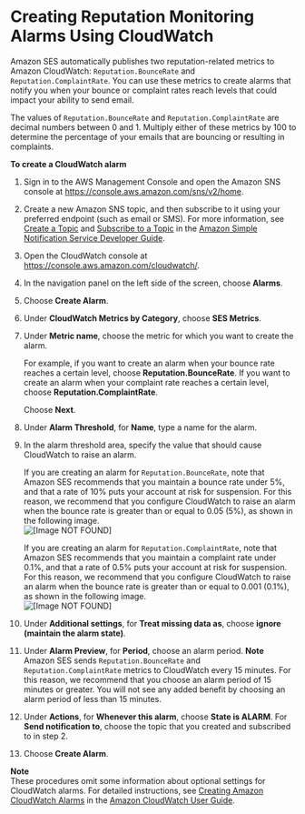 # Creating Reputation Monitoring Alarms Using CloudWatch<a name="reputationdashboard-cloudwatch-alarm"></a>

Amazon SES automatically publishes two reputation\-related metrics to Amazon CloudWatch: `Reputation.BounceRate` and `Reputation.ComplaintRate`\. You can use these metrics to create alarms that notify you when your bounce or complaint rates reach levels that could impact your ability to send email\.

The values of `Reputation.BounceRate` and `Reputation.ComplaintRate` are decimal numbers between 0 and 1\. Multiply either of these metrics by 100 to determine the percentage of your emails that are bouncing or resulting in complaints\.

**To create a CloudWatch alarm**

1. Sign in to the AWS Management Console and open the Amazon SNS console at [https://console\.aws\.amazon\.com/sns/v2/home](https://console.aws.amazon.com/sns/v2/home)\.

1. Create a new Amazon SNS topic, and then subscribe to it using your preferred endpoint \(such as email or SMS\)\. For more information, see [Create a Topic](http://docs.aws.amazon.com/sns/latest/dg/CreateTopic.html) and [Subscribe to a Topic](http://docs.aws.amazon.com/sns/latest/dg/SubscribeTopic.html) in the [Amazon Simple Notification Service Developer Guide](http://docs.aws.amazon.com/sns/latest/dg/)\.

1. Open the CloudWatch console at [https://console\.aws\.amazon\.com/cloudwatch/](https://console.aws.amazon.com/cloudwatch/)\.

1. In the navigation panel on the left side of the screen, choose **Alarms**\.

1. Choose **Create Alarm**\.

1. Under **CloudWatch Metrics by Category**, choose **SES Metrics**\.

1. Under **Metric name**, choose the metric for which you want to create the alarm\.

   For example, if you want to create an alarm when your bounce rate reaches a certain level, choose **Reputation\.BounceRate**\. If you want to create an alarm when your complaint rate reaches a certain level, choose **Reputation\.ComplaintRate**\.

   Choose **Next**\.

1. Under **Alarm Threshold**, for **Name**, type a name for the alarm\.

1. In the alarm threshold area, specify the value that should cause CloudWatch to raise an alarm\.

   If you are creating an alarm for `Reputation.BounceRate`, note that Amazon SES recommends that you maintain a bounce rate under 5%, and that a rate of 10% puts your account at risk for suspension\. For this reason, we recommend that you configure CloudWatch to raise an alarm when the bounce rate is greater than or equal to 0\.05 \(5%\), as shown in the following image\.  
![\[Image NOT FOUND\]](http://docs.aws.amazon.com/ses/latest/DeveloperGuide/images/create_cloudwatch_alarm_bounce.png)

   If you are creating an alarm for `Reputation.ComplaintRate`, note that Amazon SES recommends that you maintain a complaint rate under 0\.1%, and that a rate of 0\.5% puts your account at risk for suspension\. For this reason, we recommend that you configure CloudWatch to raise an alarm when the bounce rate is greater than or equal to 0\.001 \(0\.1%\), as shown in the following image\.  
![\[Image NOT FOUND\]](http://docs.aws.amazon.com/ses/latest/DeveloperGuide/images/create_cloudwatch_alarm_complaint.png)

1. Under **Additional settings**, for **Treat missing data as**, choose **ignore \(maintain the alarm state\)**\.

1. Under **Alarm Preview**, for **Period**, choose an alarm period\.
**Note**  
Amazon SES sends `Reputation.BounceRate` and `Reputation.ComplaintRate` metrics to CloudWatch every 15 minutes\. For this reason, we recommend that you choose an alarm period of 15 minutes or greater\. You will not see any added benefit by choosing an alarm period of less than 15 minutes\.

1. Under **Actions**, for **Whenever this alarm**, choose **State is ALARM**\. For **Send notification to**, choose the topic that you created and subscribed to in step 2\. 

1. Choose **Create Alarm**\.

**Note**  
These procedures omit some information about optional settings for CloudWatch alarms\. For detailed instructions, see [Creating Amazon CloudWatch Alarms](http://docs.aws.amazon.com/AmazonCloudWatch/latest/monitoring/AlarmThatSendsEmail.html) in the [Amazon CloudWatch User Guide](http://docs.aws.amazon.com/AmazonCloudWatch/latest/monitoring/)\.